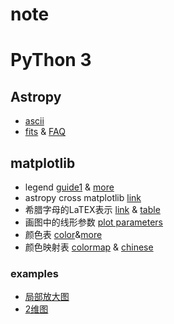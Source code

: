 # note

# PyThon 3

## Astropy
- [ascii](https://python4astronomers.github.io/files/asciifiles.html)
- [fits](https://docs.astropy.org/en/stable/io/fits/#creating-a-new-image-file) & [FAQ](https://docs.astropy.org/en/stable/io/fits/appendix/faq.html)

## matplotlib

- legend [guide1](https://blog.csdn.net/helunqu2017/article/details/78641290) & [more](https://blog.csdn.net/wuzlun/article/details/80059181?utm_medium=distribute.pc_relevant.none-task-blog-BlogCommendFromMachineLearnPai2-2.edu_weight&depth_1-utm_source=distribute.pc_relevant.none-task-blog-BlogCommendFromMachineLearnPai2-2.edu_weight)
- astropy cross matplotlib [link](https://blog.csdn.net/olozhika/article/details/103957274)
- 希腊字母的LaTEX表示 [link](https://blog.csdn.net/diantuncu2003/article/details/102449905) & [table](http://www.cella.cn/zzzl/zs/03.htm)
- 画图中的线形参数 [plot parameters](https://blog.csdn.net/u011511601/article/details/82183889) 
- 颜色表 [color](https://finthon.com/matplotlib-color-list/)&[more](https://www.cnblogs.com/darkknightzh/p/6117528.html)
- 颜色映射表 [colormap](https://matplotlib.org/stable/tutorials/colors/colormaps.html) & [chinese](https://blog.csdn.net/guduruyu/article/details/60868501)
### examples

- [局部放大图](https://blog.csdn.net/wulishinian/article/details/106668011?utm_medium=distribute.pc_relevant.none-task-blog-BlogCommendFromMachineLearnPai2-2.edu_weight&depth_1-utm_source=distribute.pc_relevant.none-task-blog-BlogCommendFromMachineLearnPai2-2.edu_weight)
- [2维图](https://blog.csdn.net/baoqian1993/article/details/52116580)

